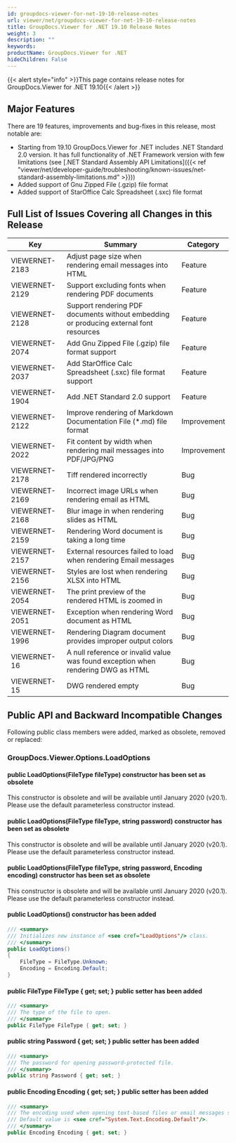 ```yaml
---
id: groupdocs-viewer-for-net-19-10-release-notes
url: viewer/net/groupdocs-viewer-for-net-19-10-release-notes
title: GroupDocs.Viewer for .NET 19.10 Release Notes
weight: 3
description: ""
keywords: 
productName: GroupDocs.Viewer for .NET
hideChildren: False
---
```

{{< alert style="info" >}}This page contains release notes for GroupDocs.Viewer for .NET 19.10{{< /alert >}}

## Major Features

There are 19 features, improvements and bug-fixes in this release, most notable are:

* Starting from 19.10 GroupDocs.Viewer for .NET includes .NET Standard 2.0 version. It has full functionality of .NET Framework version with few limitations (see [.NET Standard Assembly API Limitations]({{< ref "viewer/net/developer-guide/troubleshooting/known-issues/net-standard-assembly-limitations.md" >}}))
* Added support of Gnu Zipped File (.gzip) file format 
* Added support of StarOffice Calc Spreadsheet (.sxc) file format

## Full List of Issues Covering all Changes in this Release

| Key | Summary | Category |
| --- | --- | --- |
| VIEWERNET-2183 | Adjust page size when rendering email messages into HTML | Feature |
| VIEWERNET-2129 | Support excluding fonts when rendering PDF documents | Feature |
| VIEWERNET-2128 | Support rendering PDF documents without embedding or producing external font resources | Feature |
| VIEWERNET-2074 | Add Gnu Zipped File (.gzip) file format support | Feature |
| VIEWERNET-2037 | Add StarOffice Calc Spreadsheet (.sxc) file format support | Feature |
| VIEWERNET-1904 | Add .NET Standard 2.0 support | Feature |
| VIEWERNET-2122 | Improve rendering of Markdown Documentation File (\*.md) file format | Improvement |
| VIEWERNET-2022 | Fit content by width when rendering mail messages into PDF/JPG/PNG | Improvement |
| VIEWERNET-2178 | Tiff rendered incorrectly | Bug |
| VIEWERNET-2169 | Incorrect image URLs when rendering email as HTML | Bug |
| VIEWERNET-2168 | Blur image in when rendering slides as HTML | Bug |
| VIEWERNET-2159 | Rendering Word document is taking a long time | Bug |
| VIEWERNET-2157 | External resources failed to load when rendering Email messages | Bug |
| VIEWERNET-2156 | Styles are lost when rendering XLSX into HTML | Bug |
| VIEWERNET-2054 | The print preview of the rendered HTML is zoomed in | Bug |
| VIEWERNET-2051 | Exception when rendering Word document as HTML | Bug |
| VIEWERNET-1996 | Rendering Diagram document provides improper output colors | Bug |
| VIEWERNET-16 | A null reference or invalid value was found exception when rendering DWG as HTML | Bug |
| VIEWERNET-15 | DWG rendered empty | Bug |

## Public API and Backward Incompatible Changes

Following public class members were added, marked as obsolete, removed or replaced:

### GroupDocs.Viewer.Options.LoadOptions

#### public LoadOptions(FileType fileType) constructor has been set as obsolete 

This constructor is obsolete and will be available until January 2020 (v20.1). Please use the default parameterless constructor instead.

#### public LoadOptions(FileType fileType, string password) constructor has been set as obsolete 

This constructor is obsolete and will be available until January 2020 (v20.1). Please use the default parameterless constructor instead.

#### public LoadOptions(FileType fileType, string password, Encoding encoding) constructor has been set as obsolete 

This constructor is obsolete and will be available until January 2020 (v20.1). Please use the default parameterless constructor instead.

#### public LoadOptions() constructor has been added

```csharp
/// <summary>
/// Initializes new instance of <see cref="LoadOptions"/> class.
/// </summary>
public LoadOptions()
{
    FileType = FileType.Unknown;
    Encoding = Encoding.Default;
}
```

#### public FileType FileType { get; set; } public setter has been added

```csharp
/// <summary>
/// The type of the file to open.
/// </summary>
public FileType FileType { get; set; }
```

#### public string Password { get; set; } public setter has been added

```csharp
/// <summary>
/// The password for opening password-protected file.
/// </summary>
public string Password { get; set; }
```

#### public Encoding Encoding { get; set; } public setter has been added

```csharp
/// <summary>
/// The encoding used when opening text-based files or email messages such as <see cref="GroupDocs.Viewer.FileType.CSV"/>, <see cref="GroupDocs.Viewer.FileType.TXT"/>, and <see cref="GroupDocs.Viewer.FileType.MSG"/>.
/// Default value is <see cref="System.Text.Encoding.Default"/>.
/// </summary>
public Encoding Encoding { get; set; }
```
